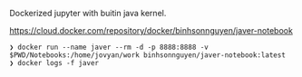 Dockerized jupyter with buitin java kernel.

https://cloud.docker.com/repository/docker/binhsonnguyen/javer-notebook

```
❯ docker run --name javer --rm -d -p 8888:8888 -v $PWD/Notebooks:/home/jovyan/work binhsonnguyen/javer-notebook:latest
❯ docker logs -f javer
```
